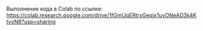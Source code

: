 Выполнение кода в Colab по ссылке:
https://colab.research.google.com/drive/1fGmUqERtrxGeqjx1uvONeAD3k4KtvvN8?usp=sharing
